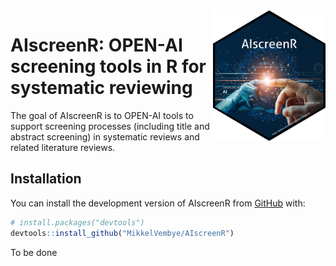 
<!-- README.md is generated from README.Rmd. Please edit that file -->

<img src="man/figures/AIscreenR_hex.png" align="right" width="180"/>

# AIscreenR: OPEN-AI screening tools in R for systematic reviewing

<!-- badges: start -->
<!-- badges: end -->

The goal of AIscreenR is to OPEN-AI tools to support screening processes
(including title and abstract screening) in systematic reviews and
related literature reviews.

## Installation

You can install the development version of AIscreenR from
[GitHub](https://github.com/) with:

``` r
# install.packages("devtools")
devtools::install_github("MikkelVembye/AIscreenR")
```

To be done
